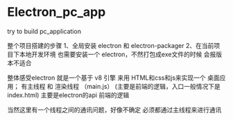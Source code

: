 # Electron_pc_app
try to build pc_application

整个项目搭建的步骤
1、全局安装 electron 和 electron-packager
2、在当前项目下本地开发环境 也需要安装一个 electron，不然打包成exe文件的时候 会报版本不适合

整体感受electron
就是一个基于 v8 引擎 来用 HTML和css和js来实现一个 桌面应用；
有主线程                     和          渲染线程
（main.js）                                  (主要是前端的逻辑，入口一般情况下是 index.html)
主要是electron的api                         前端的逻辑

当然这里有一个线程之间的通讯问题，好像不确定 必须都通过主线程来进行通讯
